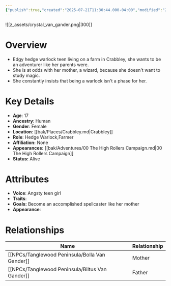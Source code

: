 ```yaml
---
{"publish":true,"created":"2025-07-21T11:30:44.000-04:00","modified":"2025-10-17T10:21:34.902-04:00","cssclasses":""}
---
```


![[z_assets/crystal_van_gander.png|300]]

# Overview
- Edgy hedge warlock teen living on a farm in Crabbley, she wants to be an adventurer like her parents were.
- She is at odds with her mother, a wizard, because she doesn't want to study magic. 
- She constantly insists that being a warlock isn't a phase for her.

# Key Details
- **Age**: 17
- **Ancestry**: Human
- **Gender**: Female
- **Location**: [[bak/Places/Crabbley.md\|Crabbley]]
- **Role**: Hedge Warlock,Farmer
- **Affiliation:** None
- **Appearances:** [[bak/Adventures/00 The High Rollers Campaign.md\|00 The High Rollers Campaign]]
- **Status:** Alive

# Attributes
- **Voice**: Angsty teen girl
- **Traits**: 
- **Goals:** Become an accomplished spellcaster like her mother
- **Appearance**: 

# Relationships

| Name                  | Relationship |
| --------------------- | ------------ |
| [[NPCs/Tanglewood Peninsula/Bolla Van Gander]]  | Mother       |
| [[NPCs/Tanglewood Peninsula/Biltus Van Gander]] | Father       |
